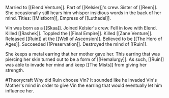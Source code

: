 Married to [[Elend Venture]].
Part of [[Kelsier]]'s crew.
Sister of [[Reen]]. She occasionally still hears him whisper insidious words in the back of her mind.
Titles: [[Mistborn]], Empress of [[Luthadel]].

Vin was born as a [[Skaa]]. Joined Kelsier's crew. Fell in love with Elend. Killed [[Rashek]]. Toppled the [[Final Empire]]. Killed [[Zane Venture]]. Released [[Ruin]] at the [[Well of Ascension]]. Believed to be [[The Hero of Ages]]. Succeeded [[Preservation]]. Destroyed the mind of [[Ruin]].

She keeps a metal earring that her mother gave her. This earring that was piercing her skin turned out to be a form of [[Hemalurgy]]. As such, [[Ruin]] was able to invade her mind and keep [[The Mists]] from giving her strength.

#Theorycraft 
Why did Ruin choose Vin? It sounded like he invaded Vin's Mother's mind in order to give Vin the earring that would eventually let him influence her.